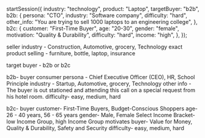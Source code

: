 startSession({
industry: "technology",
product: "Laptop",
targetBuyer: "b2b",
b2b: {
persona: "CTO",
industry: "Software company",
difficulty: "hard",
other_info:
"You are trying to sell 1000 laptops to an engineering college",
},
b2c: {
customer: "First-Time Buyer",
age: "20-30",
gender: "female",
motivation: "Quality & Durability",
difficulty: "hard",
income: "high",
},
});

seller
industry - Construction, Automotive, grocery, Technology
exact product selling - furniture, bottle, laptop, insurance

target buyer - b2b or b2c

b2b- buyer
consumer persona - Chief Executive Officer (CEO), HR, School Principle
industry - Startup, Automotive, grocery, Technology
other info - The buyer is out stationed and attending this call on a special request from his hotel room.
difficulty- easy, medium, hard

b2c- buyer
customer- First-Time Buyers, Budget-Conscious Shoppers
age- 26 - 40 years, 56 - 65 years
gender- Male, Female
Select Income Bracket- low Income Group, high Income Group
motivates buyer- Value for Money, Quality & Durability, Safety and Security
difficulty- easy, medium, hard
